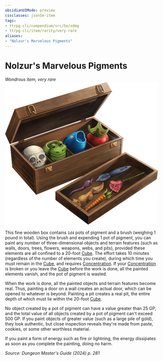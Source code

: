 ```yaml
---
obsidianUIMode: preview
cssclasses: json5e-item
tags:
- ttrpg-cli/compendium/src/5e/xdmg
- ttrpg-cli/item/rarity/very-rare
aliases: 
- "Nolzur's Marvelous Pigments"
---
```

# Nolzur's Marvelous Pigments
*Wondrous item, very rare*  
![](Misc%20Files/CLI/compendium/items/img/nolzurs-marvelous-pigments.webp#right)


This fine wooden box contains `1d4` pots of pigment and a brush (weighing 1 pound in total). Using the brush and expending 1 pot of pigment, you can paint any number of three-dimensional objects and terrain features (such as walls, doors, trees, flowers, weapons, webs, and pits), provided these elements are all confined to a 20-foot [Cube](Misc%20Files/CLI/rules/variant-rules/cube-area-of-effect-xphb.md). The effort takes 10 minutes (regardless of the number of elements you create), during which time you must remain in the [Cube](Misc%20Files/CLI/rules/variant-rules/cube-area-of-effect-xphb.md), and requires [Concentration](Misc%20Files/CLI/rules/conditions.md#Concentration). If your [Concentration](Misc%20Files/CLI/rules/conditions.md#Concentration) is broken or you leave the [Cube](Misc%20Files/CLI/rules/variant-rules/cube-area-of-effect-xphb.md) before the work is done, all the painted elements vanish, and the pot of pigment is wasted.

When the work is done, all the painted objects and terrain features become real. Thus, painting a door on a wall creates an actual door, which can be opened to whatever is beyond. Painting a pit creates a real pit, the entire depth of which must lie within the 20-foot [Cube](Misc%20Files/CLI/rules/variant-rules/cube-area-of-effect-xphb.md).

No object created by a pot of pigment can have a value greater than 25 GP, and the total value of all objects created by a pot of pigment can't exceed 500 GP. If you paint objects of greater value (such as a large pile of gold), they look authentic, but close inspection reveals they're made from paste, cookies, or some other worthless material.

If you paint a form of energy such as fire or lightning, the energy dissipates as soon as you complete the painting, doing no harm.

*Source: Dungeon Master's Guide (2024) p. 281*